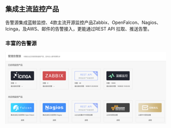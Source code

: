 ## 集成主流监控产品

告警源集成蓝鲸监控、4款主流开源监控产品Zabbix、OpenFalcon、Nagios、Icinga，及AWS、邮件的告警接入，更能通过REST API 拉取、推送告警。

### 丰富的告警源

![Integrated_Mainstream_Monitoring_Products](../assets/Integrated_Mainstream_Monitoring_Products.png)
